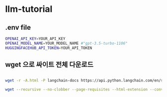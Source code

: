# llm-tutorial

## .env file

```bash
OPENAI_API_KEY=YOUR_API_KEY
OPENAI_MODEL_NAME=YOUR_MODEL_NAME #"gpt-3.5-turbo-1106"
HUGGINGFACEHUB_API_TOKEN=YOUR_API_TOKEN

```

## wget 으로 싸이트 전체 다운로드

```bash

wget -r -A.html -P langchain-docs https://api.python.langchain.com/en/stable/

wget --recursive --no-clobber --page-requisites --html-extension --convert-links --restrict-file-names=windows --domains llm-guide.readthedocs.io --no-parent https://www.wku.ac.kr/

```
